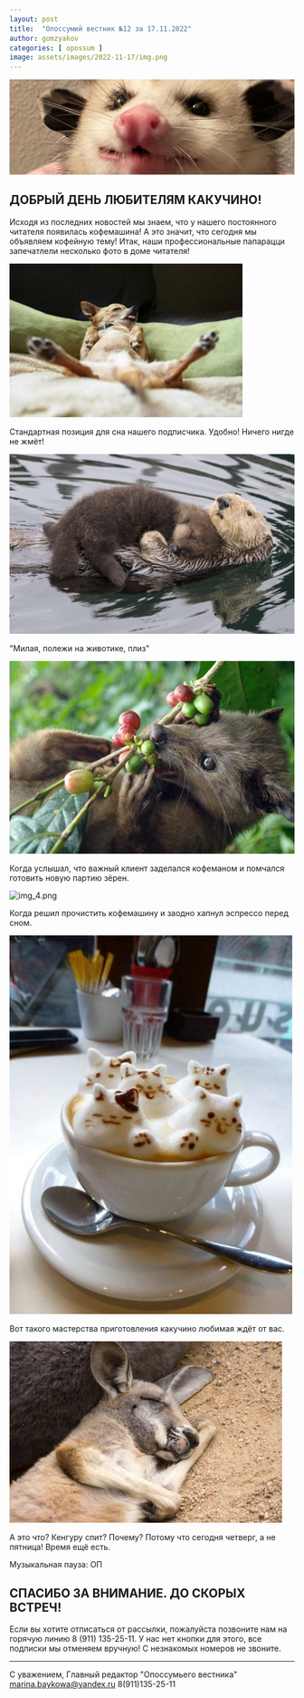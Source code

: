 ```yaml
---
layout: post
title:  "Опоссумий вестник №12 за 17.11.2022"
author: gomzyakov
categories: [ opossum ]
image: assets/images/2022-11-17/img.png
---
```


![img.png](../assets/images/2022-11-17/img.png)

## ДОБРЫЙ ДЕНЬ ЛЮБИТЕЛЯМ КАКУЧИНО!

Исходя из последних новостей мы знаем, что у нашего постоянного читателя появилась кофемашина! А это значит, что сегодня мы объявляем кофейную тему!
Итак, наши профессиональные папарацци запечатлели несколько фото в доме читателя!

![img_1.png](../assets/images/2022-11-17/img_1.png)

Стандартная позиция для сна нашего подписчика. Удобно! Ничего нигде не жмёт!

![img_2.png](../assets/images/2022-11-17/img_2.png)

"Милая, полежи на животике, плиз"

![img_3.png](../assets/images/2022-11-17/img_3.png)

Когда услышал, что важный клиент заделался кофеманом и помчался готовить новую партию зёрен.

![img_4.png](../assets/images/2022-11-17/img_4.png)

Когда решил прочистить кофемашину и заодно хапнул эспрессо перед сном.

![img_5.png](../assets/images/2022-11-17/img_5.png)

Вот такого мастерства приготовления какучино любимая ждёт от вас.

![img_6.png](../assets/images/2022-11-17/img_6.png)

А это что? Кенгуру спит? Почему? Потому что сегодня четверг, а не пятница! Время ещё есть.


Музыкальная пауза: ОП

## СПАСИБО ЗА ВНИМАНИЕ. ДО СКОРЫХ ВСТРЕЧ!

Если вы хотите отписаться от рассылки, пожалуйста позвоните нам на горячую линию 8 (911) 135-25-11.
У нас нет кнопки для этого, все подписки мы отменяем вручную! С незнакомых номеров не звоните.



---

С уважением, Главный редактор "Опоссумьего вестника"
marina.baykowa@yandex.ru
8(911)135-25-11
